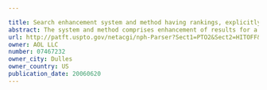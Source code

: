 ```yaml
---

title: Search enhancement system and method having rankings, explicitly specified by the user, based upon applicability and validity of search parameters in regard to a subject matter
abstract: The system and method comprises enhancement of results for a search engine, wherein the results from the search engine are refined or reorganized, based upon information from an identified secondary source. The results obtained using a conventional search are compared against the identified secondary source, e.g. a ratings service, and are filtered and/or sorted appropriately. In some embodiments, identification of the secondary source, such as a ratings service comprising information which may supplement the subject of a search query, is based upon information entered by the user. In alternate embodiments, the secondary source is associated with a user, as part of general user-specified search parameters, wherein one or more parameters are consulted automatically for searches for appropriate subject matter.
url: http://patft.uspto.gov/netacgi/nph-Parser?Sect1=PTO2&Sect2=HITOFF&p=1&u=%2Fnetahtml%2FPTO%2Fsearch-adv.htm&r=1&f=G&l=50&d=PALL&S1=07467232&OS=07467232&RS=07467232
owner: AOL LLC
number: 07467232
owner_city: Dulles
owner_country: US
publication_date: 20060620
---
```

